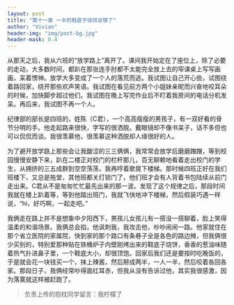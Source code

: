 ```yaml
---
layout: post
title: "第十一章 一半的鞋底子烧饼足够了"
author: "Vivian"
header-img: "img/post-bg.jpg"
header-mask: 0.4
---
```


从那天之后，我从六班的“放学路上”离开了。课间我开始定在了座位上，除了必要的走动，大多数时间，都趴在那张连手肘都不太能完全放上去的窄课桌上写写画画，呆着愣神。放学大多变成了一个人的落荒而逃。我试图让自己开心些，试图绕着路回家，绕开那些欢声笑语。我试图在看见前方两个小姐妹亲昵而兴奋地咬耳朵的时候，加快脚步超过他们。我试图在晚上写完作业后不盯着我房间的电话分机发呆。再后来，我试图不再一个人。

纪律部的部长是四班的，姓陈（C君），一个高高瘦瘦的男孩子，有一双好看的骨节分明的手。他走起路来很快，字写的很洒脱。戴眼镜却不像书呆子，话不多但也可以侃侃而谈。我很羡慕他，很羡慕这种洒脱却人缘很好的人。 

为了避开放学路上那些会让我酸涩的三三俩俩，我常常会放学后磨磨蹭蹭，等到校园慢慢安静下来，趴在二楼正对校门的栏杆那儿，百无聊赖地看着走出校门的学生，从拥挤的三五成群到空空荡荡，我再哼着歌晃下楼梯。那时候四班正好在我们班楼下，又总是拖堂，其他班都关灯锁门了，他们班才会有人背着书包陆续从前门走出来。C君从不是匆匆忙忙最先出来的那一波。发现了这个规律之后，那段时间我就在楼上趴着等，等到他踏出班门，我就飞快地冲下楼梯，然后假装巧遇一样说，“hi，好巧啊，一起走吧。” 

我俩走在路上并不是想象中夕阳西下，男孩儿女孩儿有一搭没一搭聊着，脸上笑得温柔的和谐场景。我俩总会掐，他讽刺我，我攻击他，吵吵闹闹一路。他家就住在那个省立医院的家属院，快到家的那个路口有条巷子全是各色的路边摊，但我俩很少买别的，特别爱那种贴在铁桶炉子内壁刚烤出来的鞋底子烧饼，香香的葱油味随着热气扑进鼻子里，一个鞋底大小，却很顶饱。回家后我们还是要按时吃晚饭的，于是就会花一块钱买一个，抹上辣酱，然后掰成两半，一人一半，然后咬着各回各家。那段日子，我俩经常吵得面红耳赤，但我从没有告诉过他，其实我很感激，因为落寞就这样被赶跑了。

> 负责上传的抱枕同学留言：我柠檬了